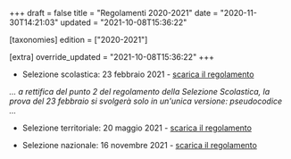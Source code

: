 +++
draft = false
title = "Regolamenti 2020-2021"
date = "2020-11-30T14:21:03"
updated = "2021-10-08T15:36:22"

[taxonomies]
edition = ["2020-2021"]

[extra]
override_updated = "2021-10-08T15:36:22"
+++
- Selezione scolastica: 23 febbraio 2021 - [scarica il regolamento](/oldsite/191/Regolamento_Selezione_Scolastica_23febbraio2021.pdf)

_... a rettifica del punto 2 del regolamento della Selezione Scolastica, la prova del 23 febbraio si svolgerà solo in un'unica versione: pseudocodice ..._

- Selezione territoriale: 20 maggio 2021 - [scarica il regolamento](/oldsite/191/Regolamento_Selezione_Territoriale_20maggio2021.pdf)

- Selezione nazionale: 16 novembre 2021 - [scarica il regolamento](/oldsite/191/Regolamento_Selezione_Nazionale_16novembre2021.pdf)
